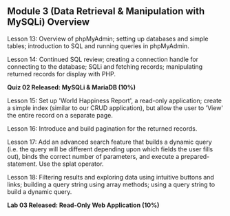 ## Module 3 (Data Retrieval & Manipulation with MySQLi) Overview

Lesson 13: Overview of phpMyAdmin; setting up databases and simple tables; introduction to SQL and running queries in phpMyAdmin.

Lesson 14: Continued SQL review; creating a connection handle for connecting to the database; SQLi and fetching records; manipulating returned records for display with PHP.


**Quiz 02 Released: MySQLi & MariaDB (10%)**


Lesson 15: Set up 'World Happiness Report', a read-only application; create a simple index (similar to our CRUD application), but allow the user to 'View' the entire record on a separate page.

Lesson 16: Introduce and build pagination for the returned records. 

Lesson 17: Add an advanced search feature that builds a dynamic query (i.e. the query will be different depending upon which fields the user fills out), binds the correct number of parameters, and execute a prepared-statement. Use the splat operator. 

Lesson 18: Filtering results and exploring data using intuitive buttons and links; building a query string using array methods; using a query string to build a dynamic query. 


**Lab 03 Released: Read-Only Web Application (10%)**